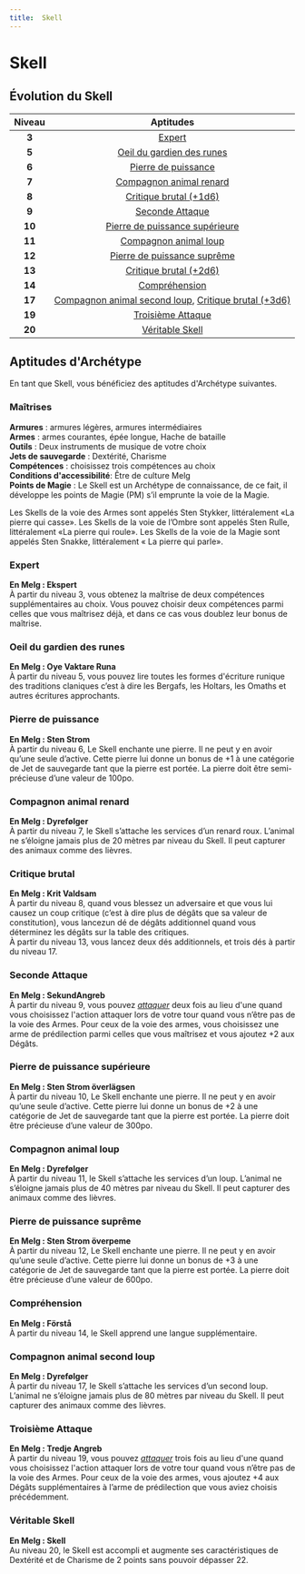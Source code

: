 ```yaml
---
title:  Skell
---
```

#  Skell

## Évolution du  Skell

|Niveau|Aptitudes|
|:-:|:-:|
|**3**|[Expert](#expert)|
|**5**|[Oeil du gardien des runes](#oeil-du-gardien-des-runes)|
|**6**|[Pierre de puissance  ](#pierre-de-puissance)|
|**7**|[Compagnon animal renard](#compagnon-animal-renard )|
|**8**|[Critique brutal (+1d6)](#critique-brutal)|
|**9**|[Seconde Attaque](#seconde-attaque)|
|**10**|[Pierre de puissance supérieure](#pierre-de-puissance-superieure)|
|**11**|[Compagnon animal loup](#compagnon-animal-loup )|
|**12**|[Pierre de puissance suprême](#pierre-de-puissance-supreme)|
|**13**|[Critique brutal (+2d6)](#critique-brutal)|
|**14**|[Compréhension](#comprehension)|
|**17**|[Compagnon animal second loup](#compagnon-animal-second-loup ), [Critique brutal (+3d6)](#critique-brutal)|
|**19**|[Troisième Attaque ](#troisieme-attaque )|
|**20**|[Véritable Skell](#veritable-skell)|

## Aptitudes d'Archétype
En tant que  Skell, vous bénéficiez des aptitudes d'Archétype suivantes.

### Maîtrises
**Armures** : armures légères, armures intermédiaires  
**Armes** : armes courantes, épée longue, Hache de bataille  
**Outils** : Deux instruments de musique de votre choix    
**Jets de sauvegarde** : Dextérité, Charisme  
**Compétences** : choisissez trois compétences au choix  
**Conditions d'accessibilité**: Être de culture Melg  
**Points de Magie** : Le Skell est un Archétype de connaissance, de ce fait, il développe les points de Magie (PM) s’il emprunte la voie de la Magie.  

Les Skells de la voie des Armes sont appelés Sten Stykker, littéralement «La pierre qui casse». Les Skells de la voie de l’Ombre sont appelés Sten Rulle, littéralement «La pierre qui roule». Les Skells de la voie de la Magie sont appelés Sten Snakke, littéralement « La pierre qui parle».  

### Expert
**En Melg : Ekspert**  
À partir du niveau 3, vous obtenez la maîtrise de deux compétences supplémentaires au choix. Vous pouvez choisir deux compétences parmi celles que vous maîtrisez déjà, et dans ce cas vous doublez leur bonus de maîtrise.  

### Oeil du gardien des runes
**En Melg : Oye Vaktare Runa**  
À partir du niveau 5, vous pouvez lire toutes les formes d'écriture runique des traditions claniques c’est à dire les Bergafs, les Holtars, les Omaths et autres écritures approchants.  


### Pierre de puissance  
**En Melg : Sten Strom**  
À partir du niveau 6, Le Skell enchante une pierre. Il ne peut y en avoir qu’une seule d’active. Cette pierre lui donne un bonus de +1 à une catégorie de Jet de sauvegarde tant que la pierre est portée. La pierre doit être semi-précieuse d’une valeur de 100po.  

### Compagnon animal renard
**En Melg : Dyrefølger**  
À partir du niveau 7, le Skell s’attache les services d’un renard roux. L’animal ne s’éloigne jamais plus de 20 mètres par niveau du Skell. Il peut capturer des animaux comme des lièvres.

### Critique brutal  
**En Melg : Krit Valdsam**  
À partir du niveau 8, quand vous blessez un adversaire et que vous lui causez un coup critique (c’est à dire plus de dégâts que sa valeur de constitution), vous lancezun dé de dégâts additionnel quand vous déterminez les dégâts sur la table des critiques.  
À partir du niveau 13, vous lancez deux dés additionnels, et trois dés à partir du niveau 17.  

### Seconde Attaque
**En Melg : SekundAngreb**  
 À partir du niveau 9, vous pouvez [_attaquer_](/combattre/#attaquer) deux fois au lieu d'une quand vous choisissez l'action attaquer lors de votre tour quand vous n’être pas de la voie des Armes. Pour ceux de la voie des armes, vous choisissez une arme de prédilection parmi celles que vous maîtrisez et vous ajoutez +2 aux Dégâts.

### Pierre de puissance supérieure  
**En Melg : Sten Strom överlägsen**  
À partir du niveau 10, Le Skell enchante une pierre. Il ne peut y en avoir qu’une seule d’active. Cette pierre lui donne un bonus de +2 à une catégorie de Jet de sauvegarde tant que la pierre est portée. La pierre doit être précieuse d’une valeur de 300po.  

### Compagnon animal loup
**En Melg : Dyrefølger**  
À partir du niveau 11, le Skell s’attache les services d’un loup. L’animal ne s’éloigne jamais plus de 40 mètres par niveau du Skell. Il peut capturer des animaux comme des lièvres.  

### Pierre de puissance suprême    
**En Melg : Sten Strom överpeme**  
À partir du niveau 12, Le Skell enchante une pierre. Il ne peut y en avoir qu’une seule d’active. Cette pierre lui donne un bonus de +3 à une catégorie de Jet de sauvegarde tant que la pierre est portée. La pierre doit être précieuse d’une valeur de 600po.  

### Compréhension  
**En Melg : Förstå**  
À partir du niveau 14, le Skell apprend une langue supplémentaire.  

### Compagnon animal second loup
**En Melg : Dyrefølger**  
À partir du niveau 17, le Skell s’attache les services d’un second loup. L’animal ne s’éloigne jamais plus de 80 mètres par niveau du Skell. Il peut capturer des animaux comme des lièvres.  

### Troisième Attaque  
**En Melg : Tredje Angreb**  
À partir du niveau 19, vous pouvez [_attaquer_](/combattre/#attaquer) trois fois au lieu d'une quand vous choisissez l'action attaquer lors de votre tour quand vous n’être pas de la voie des Armes. Pour ceux de la voie des armes, vous ajoutez +4 aux Dégâts supplémentaires à l’arme de prédilection que vous aviez choisis précédemment.  

### Véritable Skell
**En Melg : Skell**  
Au niveau 20, le Skell est accompli et augmente ses caractéristiques de Dextérité et de Charisme de 2 points sans pouvoir dépasser 22.
